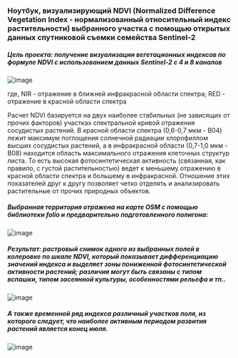 ### Ноутбук, визуализирующий NDVI (Normalized Difference Vegetation Index - нормализованный относительный индекс растительности) выбранного участка с помощью открытых данных спутниковой съемки семейства Sentinel-2 

##### _Цель проекта_: получение визуализации вегетационных индексов по формуле NDVI с использованием данных Sentinel-2 с 4 и 8 каналов 

![image](https://user-images.githubusercontent.com/69538737/168348003-e7dd6e21-c330-4469-8a05-173af94cafce.png)

где,
NIR - отражение в ближней инфракрасной области спектра;
RED - отражение в красной области спектра

Расчет NDVI базируется на двух наиболее стабильных (не зависящих от прочих факторов) участках спектральной кривой отражения сосудистых растений. В красной области спектра (0,6-0,7 мкм - B04) лежит максимум поглощения солнечной радиации хлорофиллом высших сосудистых растений, а в инфракрасной области (0,7-1,0 мкм - B08) находится область максимального отражения клеточных структур листа. То есть высокая фотосинтетическая активность (связанная, как правило, с густой растительностью) ведет к меньшему отражению в красной области спектра и большему в инфракрасной. Отношение этих показателей друг к другу позволяет четко отделять и анализировать растительные от прочих природных объектов.

##### Выбранная территория отражена на карте OSM с помощью библиотеки folio и предварительно подготовленного полигона:

![image](https://user-images.githubusercontent.com/69538737/168350942-8bbfd1ae-01dc-40bc-8512-44095bc874b0.png)

##### Результат: растровый снимок одного из выбранных полей в колеровке по шкале NDVI, который показывает дифференциацию значений индекса и выделяет зоны пониженной фотосинтетической активности растений; различия могут быть связаны с типом вспашки, типом засеянной культуры, особенностями рельефа и тп.. 

![image](https://user-images.githubusercontent.com/69538737/168374744-385e8eec-b72b-42e2-9381-465bbfcd5f81.png)



##### А также временной ряд индекса различный участков поля, из которого следует, что наиболее активным периодом развития растений является конец июля.

![image](https://user-images.githubusercontent.com/69538737/168377844-e780dfec-b203-4bc0-8f28-b57b959147d5.png)
  

